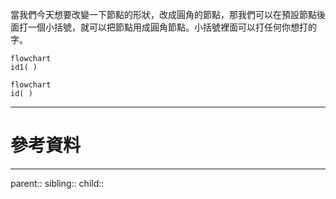 當我們今天想要改變一下節點的形狀，改成圓角的節點，那我們可以在預設節點後面打一個小括號，就可以把節點用成圓角節點。小括號裡面可以打任何你想打的字。
```Mermaid
flowchart 
id1( )
```
```mermaid
flowchart
id( )
```
- - -
# 參考資料

- - -
parent::
sibling::
child::